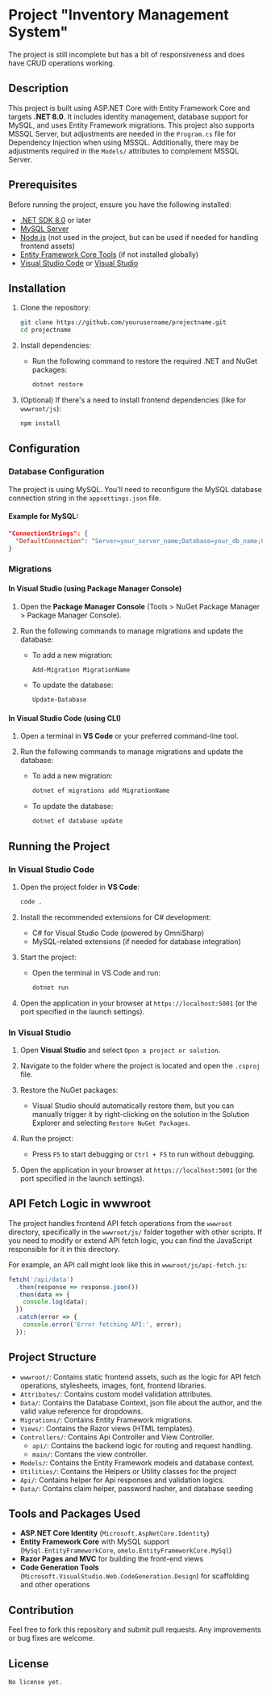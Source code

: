 # Project "Inventory Management System"

The project is still incomplete but has a bit of responsiveness and does have CRUD operations working.


## Description
This project is built using ASP.NET Core with Entity Framework Core and targets **.NET 8.0**. It includes identity management, database support for MySQL, and uses Entity Framework migrations. This project also supports MSSQL Server, but adjustments are needed in the `Program.cs` file for Dependency Injection when using MSSQL. Additionally, there may be adjustments required in the `Models/` attributes to complement MSSQL Server.

## Prerequisites

Before running the project, ensure you have the following installed:

- [.NET SDK 8.0](https://dotnet.microsoft.com/download/dotnet/8.0) or later
- [MySQL Server](https://dev.mysql.com/downloads/mysql/)
- [Node.js](https://nodejs.org/) (not used in the project, but can be used if needed for handling frontend assets)
- [Entity Framework Core Tools](https://docs.microsoft.com/en-us/ef/core/cli/dotnet) (if not installed globally)
- [Visual Studio Code](https://code.visualstudio.com/) or [Visual Studio](https://visualstudio.microsoft.com/)

## Installation

1. Clone the repository:
   ```bash
   git clone https://github.com/yourusername/projectname.git
   cd projectname
   ```

2. Install dependencies:
   - Run the following command to restore the required .NET and NuGet packages:
     ```bash
     dotnet restore
     ```

3. (Optional) If there's a need to install frontend dependencies (like for `wwwroot/js`):
   ```bash
   npm install
   ```

## Configuration

### Database Configuration

The project is using MySQL. You'll need to reconfigure the MySQL database connection string in the `appsettings.json` file.

#### Example for MySQL:
```json
"ConnectionStrings": {
  "DefaultConnection": "Server=your_server_name;Database=your_db_name;User=your_username;Password=your_password;"
}
```

### Migrations

#### In Visual Studio (using Package Manager Console)

1. Open the **Package Manager Console** (Tools > NuGet Package Manager > Package Manager Console).
2. Run the following commands to manage migrations and update the database:

   - To add a new migration:
     ```powershell
     Add-Migration MigrationName
     ```

   - To update the database:
     ```powershell
     Update-Database
     ```

#### In Visual Studio Code (using CLI)

1. Open a terminal in **VS Code** or your preferred command-line tool.
2. Run the following commands to manage migrations and update the database:

   - To add a new migration:
     ```bash
     dotnet ef migrations add MigrationName
     ```

   - To update the database:
     ```bash
     dotnet ef database update
     ```

## Running the Project

### In Visual Studio Code

1. Open the project folder in **VS Code**:
   ```bash
   code .
   ```

2. Install the recommended extensions for C# development:
   - C# for Visual Studio Code (powered by OmniSharp)
   - MySQL-related extensions (if needed for database integration)

3. Start the project:
   - Open the terminal in VS Code and run:
     ```bash
     dotnet run
     ```

4. Open the application in your browser at `https://localhost:5001` (or the port specified in the launch settings).

### In Visual Studio

1. Open **Visual Studio** and select `Open a project or solution`.

2. Navigate to the folder where the project is located and open the `.csproj` file.

3. Restore the NuGet packages:
   - Visual Studio should automatically restore them, but you can manually trigger it by right-clicking on the solution in the Solution Explorer and selecting `Restore NuGet Packages`.

4. Run the project:
   - Press `F5` to start debugging or `Ctrl + F5` to run without debugging.

5. Open the application in your browser at `https://localhost:5001` (or the port specified in the launch settings).

## API Fetch Logic in wwwroot

The project handles frontend API fetch operations from the `wwwroot` directory, specifically in the `wwwroot/js/` folder together with other scripts. If you need to modify or extend API fetch logic, you can find the JavaScript responsible for it in this directory.

For example, an API call might look like this in `wwwroot/js/api-fetch.js`:
```javascript
fetch('/api/data')
  .then(response => response.json())
  .then(data => {
    console.log(data);
  })
  .catch(error => {
    console.error('Error fetching API:', error);
  });
```

## Project Structure

- `wwwroot/`: Contains static frontend assets, such as the logic for API fetch operations, stylesheets, images, font, frontend libraries.
- `Attributes/`: Contains custom model validation attributes.
- `Data/`: Contains the Database Context, json file about the author, and the valid value reference for dropdowns.
- `Migrations/`: Contains Entity Framework migrations.
- `Views/`: Contains the Razor views (HTML templates).
- `Controllers/`: Contains Api Controller and View Controller.
  - `api/`: Contains the backend logic for routing and request handling.
  - `main/`: Contans the view controller.
- `Models/`: Contains the Entity Framework models and database context.
 - `Utilities/`: Contains the Helpers or Utility classes for the project
  - `Api/`: Contains helper for Api responses and validation logics.
  - `Data/`: Contains claim helper, password hasher, and database seeding

## Tools and Packages Used

- **ASP.NET Core Identity** (`Microsoft.AspNetCore.Identity`)
- **Entity Framework Core** with MySQL support (`MySql.EntityFrameworkCore`, `omelo.EntityFrameworkCore.MySql`)
- **Razor Pages and MVC** for building the front-end views
- **Code Generation Tools** (`Microsoft.VisualStudio.Web.CodeGeneration.Design`) for scaffolding and other operations

## Contribution

Feel free to fork this repository and submit pull requests. Any improvements or bug fixes are welcome.

## License


```
No license yet.

